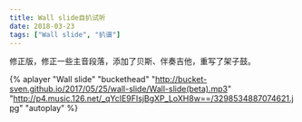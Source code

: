 ```yaml
---
title: Wall slide自扒试听
date: 2018-03-23
tags: ["Wall slide", "扒谱"]
---
```


修正版，修正一些主音段落，添加了贝斯、伴奏吉他，重写了架子鼓。

<!--more-->

{% aplayer "Wall slide" "buckethead" "http://bucket-sven.github.io/2017/05/25/wall-slide/Wall-slide(beta).mp3" "http://p4.music.126.net/_qYcIE9FIsjBgXP_LoXH8w==/3298534887074621.jpg" "autoplay" %}
